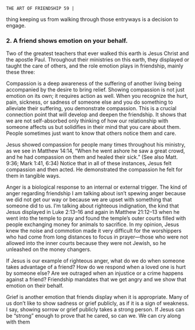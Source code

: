```
THE ART OF FRIENDSHIP 59 |
```
thing keeping us from walking through those entryways is a decision to engage.

### **2. A friend shows emotion on your behalf.**

Two of the greatest teachers that ever walked this earth is Jesus Christ and the
apostle Paul. Throughout their ministries on this earth, they displayed or taught the
care of others, and the role emotion plays in friendship, mainly these three:

Compassion is a deep awareness of the suffering of another living being
accompanied by the desire to bring relief. Showing compassion is not just emotion
on its own; it requires action as well. When you recognize the hurt, pain, sickness,
or sadness of someone else and you do something to alleviate their suffering, you
demonstrate compassion. This is a crucial connection point that will develop and
deepen the friendship. It shows that we are not self-absorbed only thinking of how
our relationship with someone affects us but solidifies in their mind that you care
about them. People sometimes just want to know that others notice them and care.

Jesus showed compassion for people many times throughout his ministry,
as we see in Matthew 14:14, “When he went ashore he saw a great crowd, and
he had compassion on them and healed their sick.” (See also Matt. 9:36; Mark
1:41, 6:34) Notice that in all of these instances, Jesus felt compassion and then
acted. He demonstrated the compassion he felt for them in tangible ways.

Anger is a biological response to an internal or external trigger. The kind
of anger regarding friendship I am talking about isn’t spewing anger because we
did not get our way or because we are upset with something that someone did
to us. I’m talking about righteous indignation, the kind that Jesus displayed in
Luke 2:13–16 and again in Matthew 21:12–13 when he went into the temple to
pray and found the temple’s outer courts filled with people exchanging money
for animals to sacrifice. In my opinion, Jesus knew the noise and commotion
made it very difficult for the worshippers who had come from long distances to
focus in prayer—those who were not allowed into the inner courts because they
were not Jewish, so he unleashed on the money changers.

If Jesus is our example of righteous anger, what do we do when someone
takes advantage of a friend? How do we respond when a loved one is hurt by
someone else? Are we outraged when an injustice or a crime happens against a
friend? Friendship mandates that we get angry and we show that emotion on
their behalf.

Grief is another emotion that friends display when it is appropriate. Many
of us don’t like to show sadness or grief publicly, as if it is a sign of weakness.
I say, showing sorrow or grief publicly takes a strong person. If Jesus can be
“strong” enough to prove that he cared, so can we. We can cry along with them